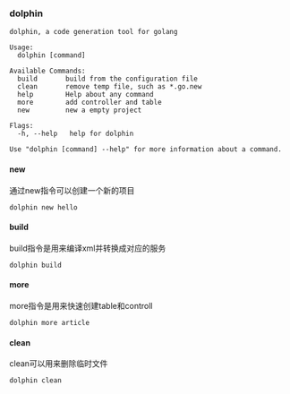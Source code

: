 ### dolphin 

```shell
dolphin, a code generation tool for golang

Usage:
  dolphin [command]

Available Commands:
  build       build from the configuration file
  clean       remove temp file, such as *.go.new
  help        Help about any command
  more        add controller and table
  new         new a empty project

Flags:
  -h, --help   help for dolphin

Use "dolphin [command] --help" for more information about a command.
```

#### new
通过new指令可以创建一个新的项目

```shell
dolphin new hello
```
#### build
build指令是用来编译xml并转换成对应的服务
```shell
dolphin build
```
#### more
more指令是用来快速创建table和controll
```shell
dolphin more article
```

#### clean
clean可以用来删除临时文件
```shell
dolphin clean
```